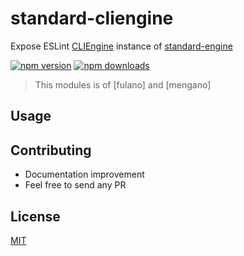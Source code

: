 # standard-cliengine

Expose ESLint [CLIEngine](http://eslint.org/docs/developer-guide/nodejs-api#cliengine) instance of [standard-engine](https://github.com/standard/standard-engine)

[![npm version](https://badge.fury.io/js/standard-cliengine.svg)](https://badge.fury.io/js/standard-cliengine)
[![npm downloads](https://img.shields.io/npm/dm/standard-cliengine.svg?style=flat-square)](https://www.npmjs.com/package/standard-cliengine)

> This modules is  of [fulano] and [mengano]


## Usage


## Contributing

* Documentation improvement
* Feel free to send any PR

## License

[MIT][mit-license]

[mit-license]:./LICENSE
